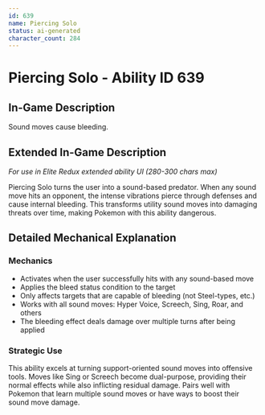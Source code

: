 ```yaml
---
id: 639
name: Piercing Solo
status: ai-generated
character_count: 284
---
```


# Piercing Solo - Ability ID 639

## In-Game Description
Sound moves cause bleeding.

## Extended In-Game Description
*For use in Elite Redux extended ability UI (280-300 chars max)*

Piercing Solo turns the user into a sound-based predator. When any sound move hits an opponent, the intense vibrations pierce through defenses and cause internal bleeding. This transforms utility sound moves into damaging threats over time, making Pokemon with this ability dangerous.

## Detailed Mechanical Explanation

### Mechanics

- Activates when the user successfully hits with any sound-based move
- Applies the bleed status condition to the target
- Only affects targets that are capable of bleeding (not Steel-types, etc.)
- Works with all sound moves: Hyper Voice, Screech, Sing, Roar, and others
- The bleeding effect deals damage over multiple turns after being applied

### Strategic Use

This ability excels at turning support-oriented sound moves into offensive tools. Moves like Sing or Screech become dual-purpose, providing their normal effects while also inflicting residual damage. Pairs well with Pokemon that learn multiple sound moves or have ways to boost their sound move damage.
